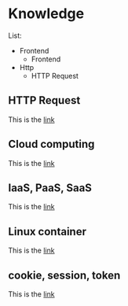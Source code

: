 # Knowledge #
List:  
* Frontend
  * Frontend
* Http
  * HTTP Request

## HTTP Request ##
This is the [link](https://github.com/Marcusxzhang/frontend-repository/blob/master/Infrastructure/Wiki/http-request.md)

## Cloud computing ##
This is the [link](https://github.com/Marcusxzhang/frontend-repository/blob/master/Infrastructure/Wiki/cloud-computing.md)

## IaaS, PaaS, SaaS ##
This is the [link](https://github.com/Marcusxzhang/frontend-repository/blob/master/Infrastructure/Wiki/ips.md)

## Linux container ##
This is the [link](https://github.com/Marcusxzhang/frontend-repository/blob/master/Infrastructure/Wiki/linux-container.md)

## cookie, session, token ##
This is the [link](https://github.com/Marcusxzhang/frontend-repository/blob/master/Infrastructure/Wiki/cookie-session-token.md)


